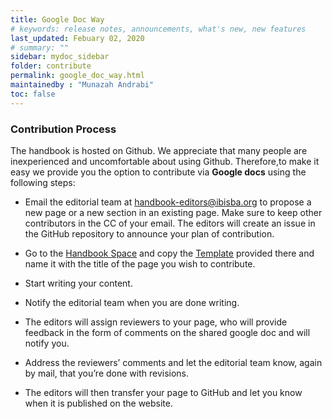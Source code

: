 ```yaml
---
title: Google Doc Way
# keywords: release notes, announcements, what's new, new features
last_updated: Febuary 02, 2020
# summary: ""
sidebar: mydoc_sidebar
folder: contribute
permalink: google_doc_way.html
maintainedby : "Munazah Andrabi"
toc: false
---
```


### Contribution Process   

  The handbook is hosted on Github. We appreciate that many people are inexperienced and uncomfortable about using Github. 
  Therefore,to make it easy we provide you the option to contribute via **Google docs** using the following steps:


  - Email the editorial team at handbook-editors@ibisba.org to propose a new page or a new section in an existing page. 
    Make sure to keep other contributors in the CC of your email. 
    The editors will create an issue in the GitHub repository to announce your plan of contribution. 
 
  - Go to the [Handbook Space](https://drive.google.com/drive/folders/1eBZVYwRye2lZrPaxzwHX1p0zijHoYKz6) and copy the [Template](https://docs.google.com/document/d/15PzAj8c6U2SQKgiQPKEhmrhWooiBUBiEtsa4ZVzI1VE/edit) provided there and name it with the title of the page you wish to contribute.

  - Start writing your content.
  
  - Notify the editorial team when you are done writing.  

  - The editors will assign reviewers to your page, who will provide feedback in the form of comments on the shared google doc and will notify you.  

  - Address the reviewers’ comments and let the editorial team know, again by mail, that you’re done with revisions.  

  - The editors will then transfer your page to GitHub and let you know when it is published on the website.  

